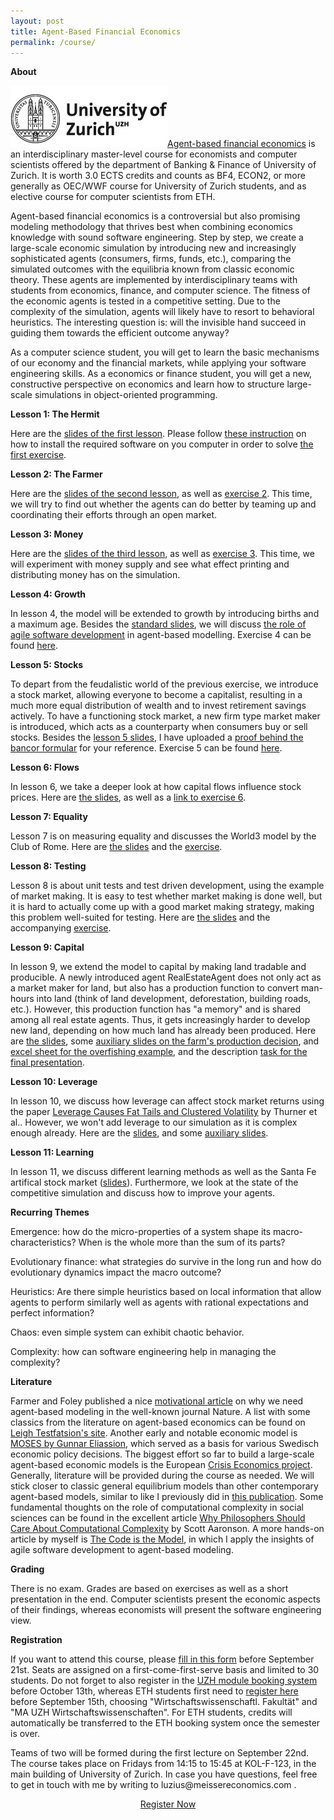 ```yaml
---
layout: post
title: Agent-Based Financial Economics
permalink: /course/
---
```


<b>About</b>

<p><img src="/assets/images/uzh.jpg" alt="" class="image left"><a href="https://studentservices.uzh.ch/uzh/anonym/vvz/index.html#/modules/list/2017/003/50773378-50772427/details/SM/50857786">Agent-based financial economics</a> is an interdisciplinary master-level course for economists and computer scientists offered by the department of Banking & Finance of University of Zurich. It is worth 3.0 ECTS credits and counts as BF4, ECON2, or more generally as OEC/WWF course for University of Zurich students, and as elective course for computer scientists from ETH.</p>

<p>Agent-based financial economics is a controversial but also promising modeling methodology that thrives best when combining economics knowledge with sound software engineering. Step by step, we create a large-scale economic simulation by introducing new and increasingly sophisticated agents (consumers, firms, funds, etc.), comparing the simulated outcomes with the equilibria known from classic economic theory. These agents are implemented by interdisciplinary teams with students from economics, finance, and computer science. The fitness of the economic agents is tested in a competitive setting. Due to the complexity of the simulation, agents will likely have to resort to behavioral heuristics. The interesting question is: will the invisible hand succeed in guiding them towards the efficient outcome anyway?</p>

<p>As a computer science student, you will get to learn the basic mechanisms of our economy and the financial markets, while applying your software engineering skills. As a economics or finance student, you will get a new, constructive perspective on economics and learn how to structure large-scale simulations in object-oriented programming.</p>

<b>Lesson 1: The Hermit</b>

<p>Here are the <a href="/assets/abfe-lesson1.pdf">slides of the first lesson</a>. Please follow <a href="/course/setup">these instruction</a> on how to install the required software on you computer in order to solve <a href="https://github.com/meisser/course/blob/master/exercises/journal/exercise01-task.md">the first exercise</a>.</p>

<b>Lesson 2: The Farmer</b>

<p>Here are the <a href="/assets/abfe-lesson2.pdf">slides of the second lesson</a>, as well as <a href="https://github.com/meisser/course/blob/master/exercises/journal/exercise02-task.md">exercise 2</a>. This time, we will try to find out whether the agents can do better by teaming up and coordinating their efforts through an open market.</p>

<b>Lesson 3: Money</b>

<p>Here are the <a href="/assets/abfe-lesson3.pdf">slides of the third lesson</a>, as well as <a href="https://github.com/meisser/course/blob/master/exercises/journal/exercise03-task.md">exercise 3</a>. This time, we will experiment with money supply and see what effect printing and distributing money has on the simulation.</p>

<b>Lesson 4: Growth</b>

<p>In lesson 4, the model will be extended to growth by introducing births and a maximum age. Besides the <a href="/assets/abfe-lesson4.pdf">standard slides</a>, we will discuss <a href="/assets/abfe-lesson4-agile.pdf">the role of agile software development</a> in agent-based modelling. Exercise 4 can be found <a href="https://github.com/meisser/course/blob/master/exercises/journal/exercise04-task.md">here</a>.</p>

<b>Lesson 5: Stocks</b>

<p>To depart from the feudalistic world of the previous exercise, we introduce a stock market, allowing everyone to become a capitalist, resulting in a much more equal distribution of wealth and to invest retirement savings actively. To have a functioning stock market, a new firm type market maker is introduced, which acts as a counterparty when consumers buy or sell stocks. Besides the <a href="/assets/abfe-lesson5.pdf">lesson 5 slides</a>, I have uploaded a <a href="/assets/abfe-lesson5-bancor.pdf">proof behind the bancor formular</a> for your reference. Exercise 5 can be found <a href="https://github.com/meisser/course/blob/master/exercises/journal/exercise05-task.md">here</a>.</p>

<b>Lesson 6: Flows</b>

<p>In lesson 6, we take a deeper look at how capital flows influence stock prices. Here are <a href="/assets/abfe-lesson6.pdf">the slides</a>, as well as a <a href="https://github.com/meisser/course/blob/master/exercises/journal/exercise06-task.md">link to exercise 6</a>.</p>

<b>Lesson 7: Equality</b>

<p>Lesson 7 is on measuring equality and discusses the World3 model by the Club of Rome. Here are <a href="/assets/abfe-lesson7.pdf">the slides</a> and the <a href="https://github.com/meisser/course/blob/master/exercises/journal/exercise07-task.md">exercise</a>.</p>

<b>Lesson 8: Testing</b>

<p>Lesson 8 is about unit tests and test driven development, using the example of market making. It is easy to test whether market making is done well, but it is hard to actually come up with a good market making strategy, making this problem well-suited for testing. Here are <a href="/assets/abfe-lesson8.pdf">the slides</a> and the accompanying <a href="https://github.com/meisser/course/blob/master/exercises/journal/exercise08-task.md">exercise</a>.</p>

<b>Lesson 9: Capital</b>

<p>In lesson 9, we extend the model to capital by making land tradable and producible. A newly introduced agent RealEstateAgent does not only act as a market maker for land, but also has a production function to convert man-hours into land (think of land development, deforestation, building roads, etc.). However, this production function has "a memory" and is shared among all real estate agents. Thus, it gets increasingly harder to develop new land, depending on how much land has already been produced. Here are <a href="/assets/abfe-lesson9.pdf">the slides</a>, some <a href="/assets/heuristics-presentation.pdf">auxiliary slides on the farm's production decision</a>, and <a href="/assets/overfishing.xlsx">excel sheet for the overfishing example</a>, and the description <a href="https://github.com/meisser/course/blob/master/exercises/journal/exercise09-task.md">task for the final presentation</a>.</p>

<b>Lesson 10: Leverage</b>

<p>In lesson 10, we discuss how leverage can affect stock market returns using the paper <a href="https://arxiv.org/abs/0908.1555">Leverage Causes Fat Tails and Clustered Volatility</a> by Thurner et al.. However, we won't add leverage to our simulation as it is complex enough already. Here are the <a href="/assets/abfe-lesson10.pdf">slides</a>, and some <a href="/assets/abfe-lesson10-leverage.pdf">auxiliary slides</a>.</p>

<b>Lesson 11: Learning</b>

<p>In lesson 11, we discuss different learning methods as well as the Santa Fe artifical stock market (<a href="/assets/abfe-lesson11.pdf">slides</a>). Furthermore, we look at the state of the competitive simulation and discuss how to improve your agents.</p>

<b>Recurring Themes</b>

<p>Emergence: how do the micro-properties of a system shape its macro-characteristics? When is the whole more than the sum of its parts?

Evolutionary finance: what strategies do survive in the long run and how do evolutionary dynamics impact the macro outcome?

Heuristics: Are there simple heuristics based on local information that allow agents to perform similarly well as agents with rational expectations and perfect information?

Chaos: even simple system can exhibit chaotic behavior.

Complexity: how can software engineering help in managing the complexity?</p>

<b>Literature</b>

<p>Farmer and Foley published a nice <a href="https://www.researchgate.net/profile/Duncan_Foley/publication/51437577_The_Economy_Needs_Agent-Based_Modeling/links/5714ccb108aeebe07c06c72e/The-Economy-Needs-Agent-Based-Modeling.pdf">motivational article</a> on why we need agent-based modeling in the well-known journal Nature. A list with some classics from the literature on agent-based economics can be found on <a href="http://www2.econ.iastate.edu/tesfatsi/afinance.htm#BasicRead">Leigh Testfatsion's site</a>. Another early and notable economic model is <a href="http://www.ifn.se/storage/cms/91fc7b2ed0f3440a918871ffa0a36d73/59024245407a4a3fadebca71db86015e/pdf/B79AF4E97E52C2C7723DD26462792BE1AB13FF08/Wp222.pdf?MediaArchive_ForceDownload=true&PropertyName=File1&ValueIndex=0">MOSES by Gunnar Eliassion</a>, which served as a basis for various Swedisch economic policy decisions. The biggest effort so far to build a large-scale agent-based economic models is the European <a href="http://www.crisis-economics.eu/">Crisis Economics project</a>. Generally, literature will be provided during the course as needed. We will stick closer to classic general equilibrium models than other contemporary agent-based models, similar to like I previously did in <a href="https://link.springer.com/article/10.1007/s10614-016-9616-x">this publication</a>. Some fundamental thoughts on the role of computational complexity in social sciences can be found in the excellent article <a href="https://arxiv.org/pdf/1108.1791.pdf">Why Philosophers Should Care About Computational Complexity</a> by Scott Aaronson. A more hands-on article by myself is <a href="http://meissereconomics.com/2017/06/22/code.html#main">The Code is the Model</a>, in which I apply the insights of agile software development to agent-based modeling.</p>

<b>Grading</b>

<p>There is no exam. Grades are based on exercises as well as a short presentation in the end. Computer scientists present the economic aspects of their findings, whereas economists will present the software engineering view.</p>

<b>Registration</b>

<p>If you want to attend this course, please <a href="https://docs.google.com/forms/d/e/1FAIpQLSfiUZGNaYk8NIR_RWXHa7f5W4S-vUUTmfpFBs0hOOgmZ22x-w/viewform?usp=sf_link">fill in this form</a> before September 21st. Seats are assigned on a first-come-first-serve basis and limited to 30 students. Do not forget to also register in the <a href="https://idagreen.uzh.ch/mb/">UZH module booking system</a> before October 13th, whereas ETH students first need to <a href="http://www.uzh.ch/de/studies/application/mobilitaet/applyhsuma.html">register here</a> before September 15th, choosing "Wirtschaftswissenschaftl. Fakultät" and "MA UZH Wirtschaftswissenschaften". For ETH students, credits will automatically be transferred to the ETH booking system once the semester is over.</p>

<p>Teams of two will be formed during the first lecture on September 22nd. The course takes place on Fridays from 14:15 to 15:45 at KOL-F-123, in the main building of University of Zurich. In case you have questions, feel free to get in touch with me by writing to luzius@meissereconomics.com .</p>

<p><center><a href="https://docs.google.com/forms/d/e/1FAIpQLSfiUZGNaYk8NIR_RWXHa7f5W4S-vUUTmfpFBs0hOOgmZ22x-w/viewform?usp=sf_link" class="button button-style1">Register Now</a></center></p>


